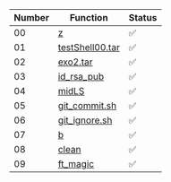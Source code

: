 | Number | Function    | Status  |
|--------|-------------|---------|
| 00     | [z](ex00/z.md)  | ✅       |
| 01     | [testShell00.tar](ex01/testShell00.tar.md)  | ✅       |
| 02     | [exo2.tar](ex02/exo2.tar.md)  | ✅       |
| 03     | [id_rsa_pub](ex03/id_rsa_pub.md)  | ✅       |
| 04     | [midLS](ex04/midLS.md)  | ✅       |
| 05     | [git_commit.sh](ex05/git_commit.sh.md)   | ✅       |
| 06     | [git_ignore.sh](ex06/git_ignore.sh.md)   | ✅       |
| 07     | [b](ex07/b.md)    | ✅       |
| 08     | [clean](ex08/clean.md)   | ✅       |
| 09     | [ft_magic](ex09/ft_magic.md)  | ✅       |
